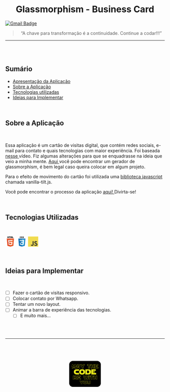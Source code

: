 <h1 align="center">Glassmorphism - Business Card</h1>

[![Gmail Badge](https://img.shields.io/badge/-jricardo.ricarte@gmail.com-c14438?style=flat-square&logo=Gmail&logoColor=white&link=jricardo.ricarte@gmail.com)](mailto:jricardo.ricarte@gmail.com)

<blockquote align="center">“A chave para transformação é a continuidade. Continue a codar!!!”</blockquote>

<hr>

<br>
<br>

## Sumário

- [Apresentação da Aplicação](#-apresentação-da-aplicação)
- [Sobre a Aplicação](#-sobre-a-aplicação)
- [Tecnologias utilizadas](#-tecnologias-utilizadas)
- [Ideias para Implementar](#-ideias-para-implementar)

<br>

## Sobre a Aplicação

<br>

<p>
    Essa aplicação é um cartão de visitas digital, que contém redes sociais, e-mail para contato e quais tecnologias com maior experiência. Foi baseada <a href="https://www.youtube.com/watch?v=O7WbVj5apxU&list=TLPQMTkwMTIwMjGXeh18I7i1aA&index=2" target="_blank">nesse </a> vídeo. Fiz algumas alterações para que se enquadrasse na ideia que veio a minha mente. <a href="https://glassmorphism.com/" target="_blank">Aqui </a> você pode encontrar um gerador de glassmorphism, é bem legal caso queira colocar em algum projeto.
</p>

<p>Para o efeito de movimento do cartão foi utilizada uma <a href="https://micku7zu.github.io/vanilla-tilt.js/" target="_blank">biblioteca javascript </a> chamada vanilla-tilt.js.</p>

<p>Você pode encontrar o processo da aplicação <a href="#" target="_blank">aqui! </a> Divirta-se!</p>

<br>

## Tecnologias Utilizadas

<br>

<code><img height="32" src="https://raw.githubusercontent.com/github/explore/80688e429a7d4ef2fca1e82350fe8e3517d3494d/topics/html/html.png" alt="HTML5"/></code>
<code><img height="32" src="https://raw.githubusercontent.com/github/explore/80688e429a7d4ef2fca1e82350fe8e3517d3494d/topics/css/css.png" alt="CSS"/></code>
<code><img height="32" src="https://raw.githubusercontent.com/github/explore/80688e429a7d4ef2fca1e82350fe8e3517d3494d/topics/javascript/javascript.png" alt="Javascript"/></code>

<br>

## Ideias para Implementar

<br>

- [ ] Fazer o cartão de visitas responsivo.
- [ ] Colocar contato por Whatsapp.
- [ ] Tentar um novo layout.
- [ ] Animar a barra de experiência das tecnologias.
  - [ ] E muito mais...

<br>
<br>
<hr>
<br>
<br>

<h3 align="center">
    <img alt="mayTheCodeBeWithYou" src="img/mayCode.png" width="100px" />
</h3>
